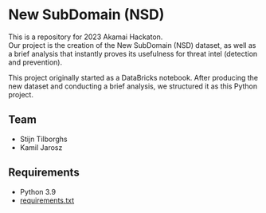 # New SubDomain (NSD)

This is a repository for 2023 Akamai Hackaton.  
Our project is the creation of the New SubDomain (NSD) dataset, as well as a brief analysis that instantly proves its 
usefulness for threat intel (detection and prevention).

This project originally started as a DataBricks notebook. After producing the new dataset and conducting a brief 
analysis, we structured it as this Python project. 

## Team

* Stijn Tilborghs
* Kamil Jarosz

## Requirements

* Python 3.9  
* [requirements.txt](requirements.txt)

